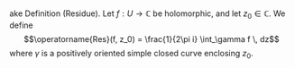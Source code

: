 ake Definition (Residue). Let $f: U \to \mathbb C$ be holomorphic, and let $z_0 \in \mathbb C$. We define $$\operatorname{Res}(f, z_0) = \frac{1}{2\pi i} \int_\gamma f \, dz$$where $\gamma$ is a positively oriented simple closed curve enclosing $z_0$.